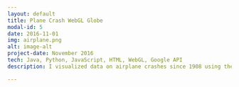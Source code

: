 ```yaml
---
layout: default
title: Plane Crash WebGL Globe
modal-id: 5
date: 2016-11-01
img: airplane.png
alt: image-alt
project-date: November 2016
tech: Java, Python, JavaScript, HTML, WebGL, Google API
description: I visualized data on airplane crashes since 1908 using the WebGL Globe and hosted the application on Heroku using Flask(Python). See it live <a href="https://global-plane-crash-webgl.herokuapp.com/" target="_blank">here</a>.

---
```

